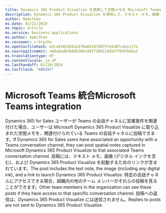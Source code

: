 ```yaml
---
title: Dynamics 365 Product Visualize を使用して空間メモを Microsoft Teams 会話チャネルに投稿
description: Dynamics 365 Product Visualize を使用して、テキスト メモ、画像 (インクを含む)、Dynamics 365 Product Visualize アプリケーションを起動するためのリンクを含む空間メモを Microsoft Teams 会話チャネルに投稿します。
author: Mamithan
ms.date: 02/21/2019
ms.topic: article
ms.service: business-applications
ms.author: mamithan
ms.reviewer: v-brycho
ms.openlocfilehash: e2ca93815b91e2f8a032d790757e6387c4a1c17e
ms.sourcegitcommit: a48a8ad8fbddb30b1d4f738911ddafffb9fb6ba1
ms.translationtype: HT
ms.contentlocale: ja-JP
ms.lasthandoff: 02/20/2019
ms.locfileid: "406297"
---
```

# <a name="microsoft-teams-integration"></a><span data-ttu-id="c3c7a-103">Microsoft Teams 統合</span><span class="sxs-lookup"><span data-stu-id="c3c7a-103">Microsoft Teams integration</span></span>

<span data-ttu-id="c3c7a-104">Dynamics 365 for Sales ユーザーが Teams の会話チャネルに営業案件を関連付けた場合、ユーザーは Microsoft Dynamics 365 Product Visualize に取り込まれた空間メモを、関連付けられている Teams の会話チャネルに投稿できます。</span><span class="sxs-lookup"><span data-stu-id="c3c7a-104">If Dynamics 365 for Sales users have associated an opportunity with a Teams conversation channel, they can post spatial notes captured in Microsoft Dynamics 365 Product Visualize to that associated Teams conversation channel.</span></span> <span data-ttu-id="c3c7a-105">投稿には、テキスト メモ、画像 (デジタル インクを含む)、および Dynamics 365 Product Visualize を起動するためのリンクが含まれています。</span><span class="sxs-lookup"><span data-stu-id="c3c7a-105">The post includes the text note, the image (including any digital ink), and a link to launch Dynamics 365 Product Visualize.</span></span> <span data-ttu-id="c3c7a-106">特定の会話チャネルにアクセスできる場合、組織内の他のチーム メンバーがそれらの投稿を見ることができます。</span><span class="sxs-lookup"><span data-stu-id="c3c7a-106">Other team members in the organization can see these posts if they have access to that specific conversation channel.</span></span> <span data-ttu-id="c3c7a-107">投稿への返信は、Dynamics 365 Product Visualize には送信されません。</span><span class="sxs-lookup"><span data-stu-id="c3c7a-107">Replies to posts are not sent to Dynamics 365 Product Visualize.</span></span>
